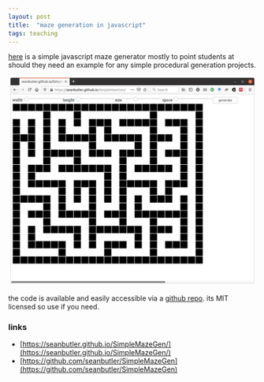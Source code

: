 ```yaml
---
layout: post
title:  "maze generation in javascript"
tags: teaching
---
```


[here](https://seanbutler.github.io/SimpleMazeGen/) is a simple javascript maze generator mostly to point students at should they need an example for any simple procedural generation projects.

<!--more-->

![](https://raw.githubusercontent.com/seanbutler/SimpleMazeGen/master/screenshot.png)

the code is available and easily accessible via a [github repo](https://github.com/seanbutler/SimpleMazeGen). its MIT licensed so use if you need. 

###  links

- [https://seanbutler.github.io/SimpleMazeGen/](https://seanbutler.github.io/SimpleMazeGen/)
- [https://github.com/seanbutler/SimpleMazeGen](https://github.com/seanbutler/SimpleMazeGen)
